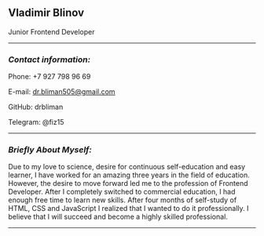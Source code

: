 ## **Vladimir Blinov**

Junior Frontend Developer

------

### _Contact information:_

Phone: +7 927 798 96 69

E-mail: dr.bliman505@gmail.com

GitHub: drbliman

Telegram: @fiz15

------

### _Briefly About Myself:_

Due to my love to science, desire for continuous self-education and easy learner, I have worked for an amazing three years in the field of education. However, the desire to move forward led me to the profession of Frontend Developer. After I completely switched to commercial education, I had enough free time to learn new skills. After four months of self-study of HTML, CSS and JavaScript I realized that I wanted to do it professionally. I believe that I will succeed and become a highly skilled professional.

------